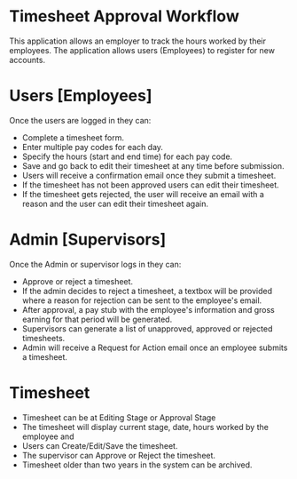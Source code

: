 # Timesheet Approval Workflow

This application allows an employer to track the hours worked by their employees. The application allows users (Employees) to register for new accounts. 

# Users [Employees]
Once the users are logged in they can: 
  - Complete a timesheet form. 
  - Enter multiple pay codes for each day. 
  - Specify the hours (start and end time) for each pay code. 
  - Save and go back to edit their timesheet at any time before submission. 
  - Users will receive a confirmation email once they submit a timesheet.
  - If the timesheet has not been approved users can edit their timesheet.  
  - If the timesheet gets rejected, the user will receive an email with a reason and the user can edit their timesheet again. 
  
  
# Admin [Supervisors]
Once the Admin or supervisor logs in they can:
  - Approve or reject a timesheet. 
  - If the admin decides to reject a timesheet, a textbox will be provided where a reason for rejection can be sent to the employee's email.
  - After approval, a pay stub with the employee's information and gross earning for that period will be generated. 
  - Supervisors can generate a list of unapproved, approved or rejected timesheets. 
  - Admin will receive a Request for Action email once an employee submits a timesheet. 

# Timesheet
- Timesheet can be at Editing Stage or Approval Stage 
- The timesheet will display current stage, date, hours worked by the employee and 
- Users can Create/Edit/Save the timesheet. 
- The supervisor can Approve or Reject the timesheet.
- Timesheet older than two years in the system can be archived. 
  
